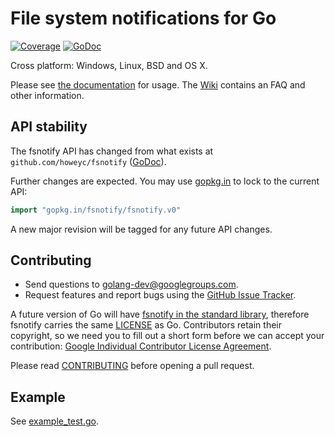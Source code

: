 # File system notifications for Go

[![Coverage](http://gocover.io/_badge/github.com/fsnotify/fsnotify)](http://gocover.io/github.com/fsnotify/fsnotify) [![GoDoc](https://godoc.org/github.com/fsnotify/fsnotify?status.png)](http://godoc.org/github.com/fsnotify/fsnotify)

Cross platform: Windows, Linux, BSD and OS X.

Please see [the documentation](http://godoc.org/github.com/fsnotify/fsnotify) for usage. The [Wiki](https://github.com/fsnotify/fsnotify/wiki) contains an FAQ and other information.

## API stability

The fsnotify API has changed from what exists at `github.com/howeyc/fsnotify` ([GoDoc](http://godoc.org/github.com/howeyc/fsnotify)).

Further changes are expected. You may use [gopkg.in](https://gopkg.in/fsnotify/fsnotify.v0) to lock to the current API: 

```go
import "gopkg.in/fsnotify/fsnotify.v0"
```

A new major revision will be tagged for any future API changes.

## Contributing

* Send questions to [golang-dev@googlegroups.com](mailto:golang-dev@googlegroups.com). 
* Request features and report bugs using the [GitHub Issue Tracker](https://github.com/fsnotify/fsnotify/issues).

A future version of Go will have [fsnotify in the standard library](https://code.google.com/p/go/issues/detail?id=4068), therefore fsnotify carries the same [LICENSE](https://github.com/fsnotify/fsnotify/blob/master/LICENSE) as Go. Contributors retain their copyright, so we need you to fill out a short form before we can accept your contribution: [Google Individual Contributor License Agreement](https://developers.google.com/open-source/cla/individual).

Please read [CONTRIBUTING](https://github.com/fsnotify/fsnotify/blob/master/CONTRIBUTING.md) before opening a pull request.

## Example

See [example_test.go](https://github.com/fsnotify/fsnotify/blob/master/example_test.go).
